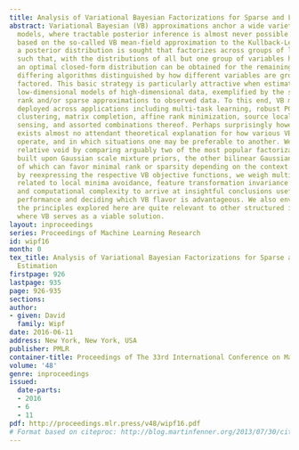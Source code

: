 ```yaml
---
title: Analysis of Variational Bayesian Factorizations for Sparse and Low-Rank Estimation
abstract: Variational Bayesian (VB) approximations anchor a wide variety of probabilistic
  models, where tractable posterior inference is almost never possible. Typically
  based on the so-called VB mean-field approximation to the Kullback-Leibler divergence,
  a posterior distribution is sought that factorizes across groups of latent variables
  such that, with the distributions of all but one group of variables held fixed,
  an optimal closed-form distribution can be obtained for the remaining group, with
  differing algorithms distinguished by how different variables are grouped and ultimately
  factored. This basic strategy is particularly attractive when estimating structured
  low-dimensional models of high-dimensional data, exemplified by the search for minimal
  rank and/or sparse approximations to observed data. To this end, VB models are frequently
  deployed across applications including multi-task learning, robust PCA, subspace
  clustering, matrix completion, affine rank minimization, source localization, compressive
  sensing, and assorted combinations thereof. Perhaps surprisingly however, there
  exists almost no attendant theoretical explanation for how various VB factorizations
  operate, and in which situations one may be preferable to another. We address this
  relative void by comparing arguably two of the most popular factorizations, one
  built upon Gaussian scale mixture priors, the other bilinear Gaussian priors, both
  of which can favor minimal rank or sparsity depending on the context. More specifically,
  by reexpressing the respective VB objective functions, we weigh multiple factors
  related to local minima avoidance, feature transformation invariance and correlation,
  and computational complexity to arrive at insightful conclusions useful in explaining
  performance and deciding which VB flavor is advantageous. We also envision that
  the principles explored here are quite relevant to other structured inverse problems
  where VB serves as a viable solution.
layout: inproceedings
series: Proceedings of Machine Learning Research
id: wipf16
month: 0
tex_title: Analysis of Variational Bayesian Factorizations for Sparse and Low-Rank
  Estimation
firstpage: 926
lastpage: 935
page: 926-935
sections: 
author:
- given: David
  family: Wipf
date: 2016-06-11
address: New York, New York, USA
publisher: PMLR
container-title: Proceedings of The 33rd International Conference on Machine Learning
volume: '48'
genre: inproceedings
issued:
  date-parts:
  - 2016
  - 6
  - 11
pdf: http://proceedings.mlr.press/v48/wipf16.pdf
# Format based on citeproc: http://blog.martinfenner.org/2013/07/30/citeproc-yaml-for-bibliographies/
---
```


